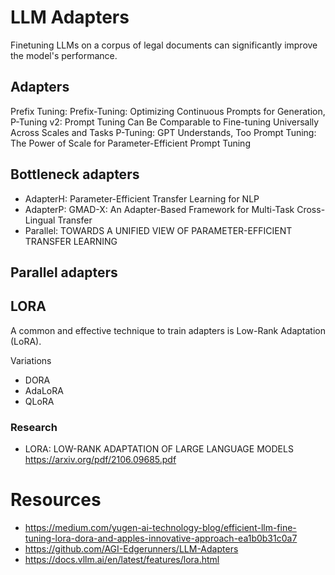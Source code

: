 # LLM Adapters
Finetuning LLMs on a corpus of legal documents can significantly improve the model's performance.

## Adapters
Prefix Tuning: Prefix-Tuning: Optimizing Continuous Prompts for Generation, P-Tuning v2: Prompt Tuning Can Be Comparable to Fine-tuning Universally Across Scales and Tasks
P-Tuning: GPT Understands, Too
Prompt Tuning: The Power of Scale for Parameter-Efficient Prompt Tuning

## Bottleneck adapters
- AdapterH: Parameter-Efficient Transfer Learning for NLP
- AdapterP: GMAD-X: An Adapter-Based Framework for Multi-Task Cross-Lingual Transfer
- Parallel: TOWARDS A UNIFIED VIEW OF PARAMETER-EFFICIENT TRANSFER LEARNING

## Parallel adapters

## LORA
A common and effective technique to train adapters is Low-Rank Adaptation (LoRA).

Variations
- DORA
- AdaLoRA
- QLoRA 

### Research
- LORA: LOW-RANK ADAPTATION OF LARGE LANGUAGE MODELS  https://arxiv.org/pdf/2106.09685.pdf


# Resources
- https://medium.com/yugen-ai-technology-blog/efficient-llm-fine-tuning-lora-dora-and-apples-innovative-approach-ea1b0b31c0a7
- https://github.com/AGI-Edgerunners/LLM-Adapters
- https://docs.vllm.ai/en/latest/features/lora.html